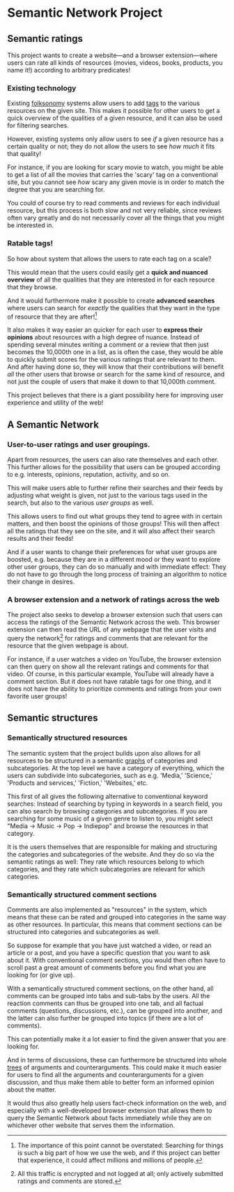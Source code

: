# Semantic Network Project
<!-- 
*My other README introduction is way too long and nerdy. So I'm in the process of writing this one, which ought to be way shorter.*
*(I also have to shorten the long version as well.)*
 -->

<!-- 
 *There is also a longer version of this introduction as well in the other [README document](https://github.com/mjdamgaard/openSDB/blob/main/README_long_version.md). It mostly repeats the points below, but it mentions some additional points as well.*
 -->

## Semantic ratings

<!-- ### Short description -->

This project wants to create
a website—and a browser extension—where
users can rate all kinds of resources (movies, videos, books, products, you name it!) according to arbitrary predicates!


### Existing technology 

Existing [folksonomy](https://en.wikipedia.org/wiki/Folksonomy) systems allow users to add [tags](https://en.wikipedia.org/wiki/Tag_(metadata)) to the various resources on the given site.
This makes it possible for other users to get a quick overview of the qualities of a given resource, and it can also be used for filtering searches.

However, existing systems only allow users to see *if* a given resource has a certain quality or not; they do not allow the users to see *how much* it fits that quality!

For instance, if you are looking for scary movie to watch, you might be able to get a list of all the movies that carries the 'scary' tag on a conventional site, but you cannot see *how* scary any given movie is in order to match the degree that you are searching for.

You could of course try to read comments and reviews for each individual resource, but this process is both slow and not very reliable, since reviews often vary greatly and do not necessarily cover all the things that you might be interested in.

### Ratable tags!

So how about system that allows the users to rate each tag on a scale?
<!-- so that each user can then tailor their searches and get their feeds sorted after exactly the qualities that they are looking for? -->
<!-- so that one can quickly get an overview of all the qualities of a given resource, without having  -->

This would mean that the users could easily get a **quick and nuanced overview** of all the qualities that they are interested in for each resource that they browse.

And it would furthermore make it possible to create **advanced searches** where users can search for *exactly* the qualities that they want in the type of resource that they are after![^1]

[^1]: The importance of this point cannot be overstated: Searching for things is such a big part of how we use the web, and if this project can better that experience, it could affect millions and millions of people.

It also makes it way easier an quicker for each user to **express their opinions** about resources with a high degree of nuance. Instead of spending several minutes writing a comment or a review that then just becomes the 10,000th one in a list, as is often the case, they would be able to quickly submit scores for the various ratings that are relevant to them. And after having done so, they will know that their contributions will benefit *all* the other users that browse or search for the same kind of resource, and not just the couple of users that make it down to that 10,000th comment.

This project believes that there is a giant possibility here for improving user experience and utility of the web!

<!-- ### Another example

<!-- TODO: Change this for an example/examples of rating products (etc.). -/->

To give another example, imagine that you are looking for an article about a subject, and you want to find one that is both very educational and also somewhat entertaining. Then you could take those two tags, 'educational' and 'entertaining,' in addition to a standard 'liked' rating, and by giving a lot of weight (by adjusting by a slider) to the 'educational' rating, and a little weight as well to the 'entertaining' rating, you can get these kinds of resources listed first in the search feed.

For each resource in such a search feed, you can then see the score for each of the given tags that you used in your search, as well as your other favorite tags. -->


<!-- ### Advanced searches

To elaborate on how the ratable tags can be used for advanced searches, .. Hm, maybe this is not important enough for this readme.. ..I considered mentioning that the advanced searches could both consist of determining weights (like my educational--entertaining example above) and also on determining ranges (like my scary-movie example). -->


## A Semantic Network

### User-to-user ratings and user groupings.

Apart from resources, the users can also rate themselves and each other. This further allows for the possibility that users can be grouped according to e.g. interests, opinions, reputation, activity, and so on.

This will make users able to further refine their searches and their feeds by adjusting what weight is given, not just to the various tags used in the search, but also to the various *user groups* as well.

This allows users to find out what groups they tend to agree with in certain matters, and then boost the opinions of those groups! This will then affect all the ratings that they see on the site, and it will also affect their search results and their feeds!

And if a user wants to change their preferences for what user groups are boosted, e.g. because they are in a different mood or they want to explore other user groups, they can do so manually and with immediate effect: They do not have to go through the long process of training an algorithm to notice their change in desires.    

<!-- (And they also don't have to do this when creating a new account, btw.) -->


### A browser extension and a network of ratings across the web

The project also seeks to develop a browser extension such that users can access the ratings of the Semantic Network across the web. This browser extension can then read the URL of any webpage that the user visits and query the network[^2] for ratings and comments that are relevant for the resource that the given webpage is about.

[^2]: All this traffic is encrypted and not logged at all; only actively submitted ratings and comments are stored.


For instance, if a user watches a video on YouTube, the browser extension can then query on show all the relevant ratings and comments for that video. Of course, in this particular example, YouTube will already have a comment section. But it does not have ratable tags for one thing, and it does not have the ability to prioritize comments and ratings from your own favorite user groups!


<!-- With this simple technology, users will thus be able to access and use the network across the web. And with further development, the browser extension could also analyze the webpage itself in order to recognize individual resources on it and query about data for them.. -->




<!-- Having a giant hub of.. -->


## Semantic structures

### Semantically structured resources

The semantic system that the project builds upon also allows for all resources to be structured in a semantic [graphs](https://www.geeksforgeeks.org/generic-treesn-array-trees/) of categories and subcategories. At the top level we have a category of everything, which the users can subdivide into subcategories, such as e.g. 'Media,' 'Science,' 'Products and services,' 'Fiction,' 'Websites,' etc.

This first of all gives the following alternative to conventional keyword searches: Instead of searching by typing in keywords in a search field, you can also search by browsing categories and subcategories. If you are searching for some music of a given genre to listen to, you might select "Media → Music → Pop → Indiepop" and browse the resources in that category.

It is the users themselves that are responsible for making and structuring the categories and subcategories of the website. And they do so via the semantic ratings as well: They rate which resources belong to which categories, and they rate which subcategories are relevant for which categories.


### Semantically structured comment sections

Comments are also implemented as "resources" in the system, which means that these can be rated and grouped into categories in the same way as other resources. In particular, this means that comment sections can be structured into categories and subcategories as well.

So suppose for example that you have just watched a video, or read an article or a post, and you have a specific question that you want to ask about it. With conventional comment sections, you would then often have to scroll past a great amount of comments before you find what you are looking for (or give up).

With a semantically structured comment sections, on the other hand, all comments can be grouped into tabs and sub-tabs by the users. All the reaction comments can thus be grouped into one tab, and all factual comments (questions, discussions, etc.), can be grouped into another, and the latter can also further be grouped into topics (if there are a lot of comments).

This can potentially make it a lot easier to find the given answer that you are looking for.

And in terms of discussions, these can furthermore be structured into whole [trees](https://www.geeksforgeeks.org/generic-treesn-array-trees/) of arguments and counterarguments. This could make it much easier for users to find all the arguments and counterarguments for a given discussion, and thus make them able to better form an informed opinion about the matter.

It would thus also greatly help users fact-check information on the web, and especially with a well-developed browser extension that allows them to query the Semantic Network about facts immediately while they are on whichever other website that serves them the information.   



<!-- 
### Benefits of a decentralized network

This project is completely open source and aims for decentralization! One of the major benefits of this from the users' perspective is that their inputs
-->






<!--

"
\subsection{Selling the idea to existing open source communities}

(02.02.24, 10:52) I am absolutely convinced that my Semantic Network Project will lead to the future of the web, and the idea \emph{must} also be ``sellable,'' in particular also to the various open source communities like the Linux community and Mozilla. The point is this: You have already shown, Linux and Mozilla, that open source project can very well compete with commercial solutions. Linux definitely competes with e.g.\ Windows---and I think that it is even quite a bit better! And Firefox definitely also competes with Chrome and Edge (it is my preferred browser)! So why couldn't open source also compete with web sites/platforms like YouTube and Facebook, etc.?? (And especially Reddit.\,.) `Well,' you might say, `a website requires servers and maintenance etc.' Yes, they do, but so what? If the users are happy to use the service, they will provide enough money to maintain the service. And if your service also helps other organizations/companies (like my Semantic Network Project!), then your absolutely golden: the service maintenance will be paid for! But hold on, should open source then try to compete with all existing websites at once, or which website should we choose to compete with first? Well! I know exactly what website we should begin with! Enter the concepts of a `Semantic Database' (SDB) and the concept of a `User-Programmable Application' (UPA)!

The great thing about an SDB is that you don't need to change the backend and add new relations to your database whenever you want to develop a new part of the web app. You have to do that with a relational database. If you for instance want to add a like button to your resources, you have to add new relations to contain the associated data. A relational database has its advantages. But one of the big advantage of an SDB is that you don't have to do this! The database is so flexible that you can just use the core of it for pretty much anything that you want.\footnote{The only time that you would need to write SQL (not counting the times that you upgrade the SDB solution itself, if you happen to be both a developer and a user of the SDB solution) is if you want to write the so-called `Aggregation Bots,' but these can also be implemented outside of the backend, and even by third parties.}
With an SDB, the users themselves can create whatever data structures they desire!\footnote{To fully make this point understandable, I should preferably have developed my prototype (openSDB) just a little bit further.}
%But of course, if you want to implement something like a like button, say, then you also need to change the frontend code, and this is also typically the job of the developers as well. %..Hm, lad mig lige tænke lidt inden jeg fortsætter, for open source kan jo allerede meget i sig selv, uden UPA.. (11:28) ...(11:50) Jo, lad mig bare fortsætte denne pointe. ..Ah, men lad mig lige starte på en anden måde..
This means that application can evolve quite a lot in how it can be used in different ways even without any actions required from the developers. This saves a lot of work from the developers, which means that the services are easier to pay for (by the users and donors).

But it gets even better! Introducing he concept of an `UPA,' which is that users can also upload scripts, (including React modules), HTML snippets, and CSS style sheets to the site! These will of course not be approved automatically,\footnote{Except if someone at some point were to complete my `safe JS subset' language, or a language like it.} but will be approved by the developers, requiring some work by them. However! Here the developers can safe a lot of work by out-sourcing the code validation to the users! This can be done by having a `safe script' rating, which the users can then rate. (This is almost trivial to implement.) And by utilizing something which I often refer to as `user groups' (implemented via a so-called `Aggregation bot' which then aggregates ratings of users), the developers can implement a user ranking based on how much they trust the users decisions of when a script is safe and not. This technology can even be furthered by implementing code annotations with attached ratings such that users can even rate specific snippets of a script for safety, which means that the next users to read through it can get an overview of which parts are the most tested/analyzed ones and which part are in greatest need for testing and/or analyzing. And with this, the developers then only need to read through the scripts that has risen to the surface in this process\footnote{Oh, by the way, users can also rate how interested they are in new script, meaning that the interesting scripts will get more attention by the user community.} a few times before accepting it for users to then be able to add to the site, i.e.\ as a kind of (so-called) `add-on' (similarly to how a `browser extension' works to change the contents of a site). Each user can then simply choose which extensions to use, a bit similarly to how open source projects can fork in general, but where the the process of forking back and forth a now just way more flexible, and can be decided by the individual users!

Not only does all this help reduce the cost of maintenance, which help justify the open source model, but it does something even more important as well. It answers the question posed in the beginning of this text of `what website to start with.' Well, if you start with this website, then it can branch and develop into all other websites! For instance, it could develop such that open-source `Facebook' is just under one tab in the site header, and YouTube, Reddit Wikipedia, etc., is under other tabs! So by starting with this website for this proposed open source website project, we get all possible websites for the price of one!

And what is more, because there are in fact more, the SDB website that I have in mind will also fill out a hole in the market that isn't discovered yet! I thus strongly believe that even without all the points above, and even without being an open source site, the `semantic website' that I have in mind would be a great commercial idea, had I wanted to make it a private enterprise. I really believe that the things that the site will afford will be greatly appreciated by the users, even without this whole deal of being open source, and about being a UPA. This is what truly makes this idea so golden: You don't even have to convince the users to join alone on being an `open source alternative to existing commercial sites,' and on being a flexible UPA, \emph{once} it has gathered enough interest. The website will also be able to attract users simply on the ground on filling out a hole in the market, providing the users with affordances/abilities that the didn't know they needed. If this sounds interesting, see my README.md introduction to the site on github.com/mjdamgaard/Semantic-Network-Project. (There is also a longer version (not well-edited, though) of that README which mentions more points about being open source etc.) %(12:42)

So there we go, this is an absolutely great idea---immensely great, I would say! Now, there is also another important point about how to ensure that the users can always trust the companies/organizations not to be corrupted over time. But I have described this in several other places (here in this `23-xx note collection.tex' document, possibly in my `main.text'/`2021 notes' document also, and in my READMEs in the GitHub repo of the project), so let me not repeat this here.

*\textit{The next paragraph is not so important; feel free to skip it:}

.\,.\,Oh, except that I should actually mention an important point.\,. .\,.\,Yeah okay so the outline of the idea is that the organizations/companies whose supplies the web services to run the website should all allow for any competitor/collaborator/third party to copy all their data and set up a copy of the site. This allows for a whole network of service providers where if one `node' in this network all of a sudden becomes corrupt (e.g.\ by not adhering to this rule), then the users can just immediately switch to and use some of the other `nodes.' Now, the new point that I wanted to mention is this: When this ``copying'' happens, it should be a public process that all users can see (perhaps getting notifications about it, even). The users have then agreed to this from the start, as part of using the services in the first place. And (now comes the point), if a user wants to have some data deleted about them,\footnote{Anonymity is greatly advised for the Semantic Network Project for the accounts/profiles that the users use in every-day matters, but a user might for instance accidentally reveal there identity even so.} then they just have to send this request to all nodes who has copied the data in question. (However, this is only in principle; in reality, the network will work together such that a user only needs to put in the request in one place, and then it will be sent to all other relevant nodes in the network (and confirmations of the deletion will also be sent back by each node).) Since all these nodes are required by law (as far as I know) to then delete the relevant data, this whole distributedness of the Semantic Network should thus not be a hindrance in practice for the users to get data deleted.

.\,.\,Okay, this was all I wanted to write here, I guess. If I think of something else that I've forgotten, then I will just append it here. (13:14)



(14:10, 16.02.24) There is actually another point which is quite important to mention in relation to the UPA idea. And that is that users will have to uprate the scripts, style sheets, and modules before they can use them.\footnote{
	By the way, if a user logs into another computer, they will be prompted again, in serious tones, to ensure that they trust the various scripts etc.\ that they have are using (going through each one of them). This will make it a lot harder for people to convince people online to log into their own account and accept their scripts, since they users will then have to click through several warnings in that process. By the way, all the scripts etc.\ will also by checked by a parser/language checker for a supposedly safe subset of the given language, and these extra precautions are thus only there to ensure that this parser/language checker does not need to immediately be absolute 100 \% devoid of exploits on day one.
}
And this means that it will be quite easy to figure out which script-etc.\ creators have contributed a lot to the community. So when we also get the donation system that I have in mind (see my other notes, e.g.\ my `READE\_longer\_version.md' document) into the picture. It means that people will with all likelihood start donating serious money to these creators. (And the site can also run adds as something which the users can opt in to, where the money will then go to the `user groups' that the user chooses.) Think of how much money is involved on sites such as YouTube for the perspective of the creators. With this open source UPA idea, we can get an open source site where the open source creators can be rewarded with similar sums of money! (14:27)
"

-->